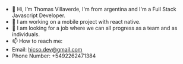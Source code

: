 - 👋 Hi, I’m Thomas Villaverde, I'm from argentina and I'm a Full Stack Javascript Developer.
- 👀 I am working on a mobile project with react native.
- 💞️ I am looking for a job where we can all progress as a team and as individuals.
- 📫 How to reach me: 
- Email: hicso.dev@gmail.com
- Phone Number: +5492262471384

<!---
hicso21/hicso21 is a ✨ special ✨ repository because its `README.md` (this file) appears on your GitHub profile.
You can click the Preview link to take a look at your changes.
--->
